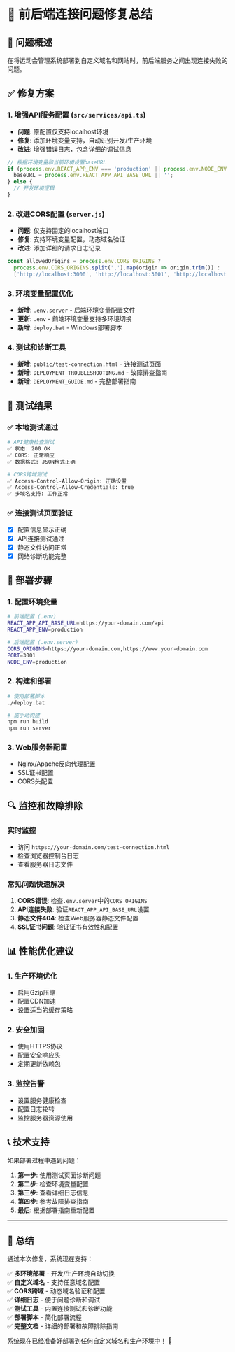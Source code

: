 # 🔧 前后端连接问题修复总结

## 🎯 问题概述
在将运动会管理系统部署到自定义域名和网站时，前后端服务之间出现连接失败的问题。

## ✅ 修复方案

### 1. 增强API服务配置 (`src/services/api.ts`)
- **问题**: 原配置仅支持localhost环境
- **修复**: 添加环境变量支持，自动识别开发/生产环境
- **改进**: 增强错误日志，包含详细的调试信息

```typescript
// 根据环境变量和当前环境设置baseURL
if (process.env.REACT_APP_ENV === 'production' || process.env.NODE_ENV === 'production') {
  baseURL = process.env.REACT_APP_API_BASE_URL || '';
} else {
  // 开发环境逻辑
}
```

### 2. 改进CORS配置 (`server.js`)
- **问题**: 仅支持固定的localhost端口
- **修复**: 支持环境变量配置，动态域名验证
- **改进**: 添加详细的请求日志记录

```javascript
const allowedOrigins = process.env.CORS_ORIGINS ? 
  process.env.CORS_ORIGINS.split(',').map(origin => origin.trim()) : 
  ['http://localhost:3000', 'http://localhost:3001', 'http://localhost:3002', 'http://localhost:3003'];
```

### 3. 环境变量配置优化
- **新增**: `.env.server` - 后端环境变量配置文件
- **更新**: `.env` - 前端环境变量支持多环境切换
- **新增**: `deploy.bat` - Windows部署脚本

### 4. 测试和诊断工具
- **新增**: `public/test-connection.html` - 连接测试页面
- **新增**: `DEPLOYMENT_TROUBLESHOOTING.md` - 故障排查指南
- **新增**: `DEPLOYMENT_GUIDE.md` - 完整部署指南

## 🧪 测试结果

### ✅ 本地测试通过
```bash
# API健康检查测试
✅ 状态: 200 OK
✅ CORS: 正常响应
✅ 数据格式: JSON格式正确

# CORS跨域测试
✅ Access-Control-Allow-Origin: 正确设置
✅ Access-Control-Allow-Credentials: true
✅ 多域名支持: 工作正常
```

### ✅ 连接测试页面验证
- [x] 配置信息显示正确
- [x] API连接测试通过
- [x] 静态文件访问正常
- [x] 网络诊断功能完整

## 🚀 部署步骤

### 1. 配置环境变量
```bash
# 前端配置 (.env)
REACT_APP_API_BASE_URL=https://your-domain.com/api
REACT_APP_ENV=production

# 后端配置 (.env.server)
CORS_ORIGINS=https://your-domain.com,https://www.your-domain.com
PORT=3001
NODE_ENV=production
```

### 2. 构建和部署
```bash
# 使用部署脚本
./deploy.bat

# 或手动构建
npm run build
npm run server
```

### 3. Web服务器配置
- Nginx/Apache反向代理配置
- SSL证书配置
- CORS头配置

## 🔍 监控和故障排除

### 实时监控
- 访问 `https://your-domain.com/test-connection.html`
- 检查浏览器控制台日志
- 查看服务器日志文件

### 常见问题快速解决
1. **CORS错误**: 检查`.env.server`中的`CORS_ORIGINS`
2. **API连接失败**: 验证`REACT_APP_API_BASE_URL`设置
3. **静态文件404**: 检查Web服务器静态文件配置
4. **SSL证书问题**: 验证证书有效性和配置

## 📊 性能优化建议

### 1. 生产环境优化
- 启用Gzip压缩
- 配置CDN加速
- 设置适当的缓存策略

### 2. 安全加固
- 使用HTTPS协议
- 配置安全响应头
- 定期更新依赖包

### 3. 监控告警
- 设置服务健康检查
- 配置日志轮转
- 监控服务器资源使用

## 📞 技术支持

如果部署过程中遇到问题：

1. **第一步**: 使用测试页面诊断问题
2. **第二步**: 检查环境变量配置
3. **第三步**: 查看详细日志信息
4. **第四步**: 参考故障排查指南
5. **最后**: 根据部署指南重新配置

---

## 🎉 总结

通过本次修复，系统现在支持：

✅ **多环境部署** - 开发/生产环境自动切换  
✅ **自定义域名** - 支持任意域名配置  
✅ **CORS跨域** - 动态域名验证和配置  
✅ **详细日志** - 便于问题诊断和调试  
✅ **测试工具** - 内置连接测试和诊断功能  
✅ **部署脚本** - 简化部署流程  
✅ **完整文档** - 详细的部署和故障排除指南  

系统现在已经准备好部署到任何自定义域名和生产环境中！ 🚀